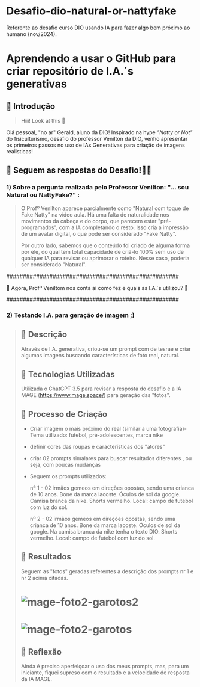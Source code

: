 # Desafio-dio-natural-or-nattyfake
  Referente ao desafio curso DIO usando IA para fazer algo bem próximo ao humano (nov/2024).

# Aprendendo a usar o GitHub para criar repositório de I.A.´s generativas

## 🚀 Introdução

> Hiii! Look at this 👀

Olá pessoal, "no ar" Gerald, aluno da DIO! Inspirado na hype _"Natty or Not"_ do fisiculturismo, desafio do professor Venilton da DIO, venho apresentar os primeiros passos no uso de IAs Generativas para criação de imagens realisticas!

## 🎯 Seguem as respostas do Desafio!💪🤓

### 1) Sobre a pergunta realizada pelo Professor Venilton: "... sou Natural ou NattyFake?" :

> O Profº Venilton aparece parcialmente como "Natural com toque de Fake Natty" na vídeo aula. Há uma falta de naturalidade nos movimentos da cabeça e do corpo, que parecem estar "pré-programados", com a IA completando o resto. Isso cria a impressão de um avatar digital, o que pode ser considerado "Fake Natty".
> 
> Por outro lado, sabemos que o conteúdo foi criado de alguma forma por ele, do qual tem total capacidade de criá-lo 100% sem uso de qualquer IA para revisar ou aprimorar o roteiro. Nesse caso, poderia ser considerado "Natural".

####################################################

 👀 Agora, Profº Veniltom nos conta ai como fez e quais as I.A.´s utilizou? 👀

####################################################

### 2) Testando I.A. para geração de imagem ;)

> ## 📒 Descrição
> Através de I.A. generativa, criou-se um prompt com de tesrae e criar algumas imagens buscando características de foto real, natural.
> 
> ## 🤖 Tecnologias Utilizadas
> Utilizada o ChatGPT 3.5 para revisar a resposta do desafio e a IA MAGE (https://www.mage.space/) para geração das "fotos".
> 
> ## 🧐 Processo de Criação
> - Criar imagem o mais próximo do real (similar a uma fotografia)- Tema utilizado: futebol, pré-adolescentes, marca nike
> - definir cores das roupas e características dos "atores"
> - criar 02 prompts simalares para buscar resultados diferentes , ou seja, com poucas mudanças
> - Seguem os prompts utilizados:
>   
>   nº 1 - 02 irmãos gemeos em direções opostas, sendo uma crianca de 10 anos. Bone da marca lacoste. Óculos de sol da google. 
>        Camisa branca da nike. Shorts vermelho. Local: campo de futebol com luz do sol.
>   
>   nº 2 - 02 irmãos gemeos em direções opostas, sendo uma crianca de 10 anos. Bone da marca lacoste. Óculos de sol da google. 
>        Na camisa branca da nike tenha o texto DIO. Shorts vermelho. Local: campo de futebol com luz do sol.
> 
> ## 🚀 Resultados
> Seguem as "fotos" geradas referentes a descrição dos prompts nr 1 e nr 2 acima citadas.
> # ![mage-foto2-garotos2](https://github.com/user-attachments/assets/12c9bebd-2e37-436e-8bd9-c734ef834dcd)
> 
> # ![mage-foto2-garotos](https://github.com/user-attachments/assets/36077d3a-816d-46f3-b67b-217d95bd78a8)
> 
> ## 💭 Reflexão 
> Ainda é preciso aperfeiçoar o uso dos meus prompts, mas, para um iniciante, 
> fiquei supreso com o resultado e a velocidade de resposta da IA MAGE.

<!-- ocultar 
1. **Explorar IAs Generativas**: Utilize essas tecnologias para criar conteúdos que sejam o mais realista possível. Seja criativo! Você pode produzir imagens, textos, áudios, vídeos ou combinações de tudo isso!
1. **Potfólio de Projetos**:
    1. Faça o "fork" deste repositório;
    1. Faça o "fork" deste repositório, criando uma cópia em seu GitHub pessoal;
    2. Edite seu README com os detalhes do seu projeto, siga nosso [Template](#template) (é só copiar, colar e preencher);
    3. Submeta o link do seu repositório GitHub na plataforma da DIO. Pronto, você acabou de fortalecer seu portfólio de projetos nos perfis do GitHub e DIO 🚀
    3. Submeta o link do seu repositório na plataforma da DIO. Pronto, você acabou de fortalecer seu portfólio de projetos nos perfis do GitHub e DIO 🚀
1. **Efeito de Rede**: Compartilhe seus resultados nas redes sociais com a hashtag **#LabDIONattyOrNot**. Não esqueça de nos marcar: [DIO](https://www.linkedin.com/school/dio-makethechange) e [falvojr](https://www.linkedin.com/in/falvojr).

### Template




```markdown
## Testando I.A. para geração de imagem ;)

## 📒 Descrição
Através de I.A. generativa, criou-se um prompt com de tesrae e criar algumas imagens buscando características de foto real, natural.

## 🤖 Tecnologias Utilizadas
Utilizada a IA MAGE (https://www.mage.space/).

## 🧐 Processo de Criação
- Criar imagem o mais próximo do real (similar a uma fotografia)- Tema utilizado: futebol, pré-adolescentes, marca nike
- definir cores das roupas e características dos "atores"
- criar 02 prompts simalares para buscar resultados diferentes , ou seja, com poucas mudanças
- Seguem os prompts utiliozados:
   1 - 02 irmãos gemeos em direções opostas, sendo uma crianca de 10 anos. Bone da marca lacoste. Óculos de sol da google. 
       Camisa branca da nike. Shorts vermelho. Local: campo de futebol com luz do sol.
   2 - 02 irmãos gemeos em direções opostas, sendo uma crianca de 10 anos. Bone da marca lacoste. Óculos de sol da google. 
       Na camisa branca da nike tenha o texto DIO. Shorts vermelho. Local: campo de futebol com luz do sol.

/mage-foto2-garotos.jpg

## 🚀 Resultados
Seguem as fotos geradas referentes a descrição 1 e 2 acima citadas.

## 💭 Reflexão 
Ainda é preciso aperfeiçoar o uso dos meus prompts, mas para um iniciante, 
senti-me supreeendido com o resultado e a velocidade de resposta da ferramenta.

```

### Exemplos e Insigths
fim do ocultar -->






